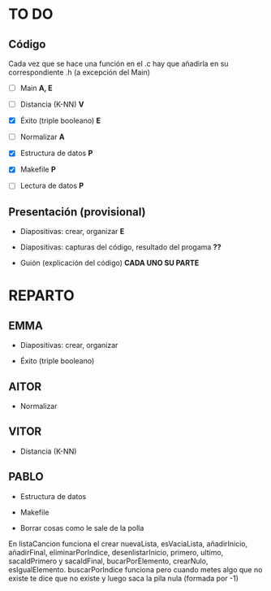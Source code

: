 # TO DO

## Código

Cada vez que se hace una función en el .c hay que añadirla en su correspondiente .h (a excepción del Main)

- [ ] Main **A, E**

- [ ] Distancia (K-NN) **V**

- [X] Éxito (triple booleano) **E**

- [ ] Normalizar **A**

- [X] Estructura de datos **P**

- [x] Makefile **P**

- [ ] Lectura de datos **P**


## Presentación (provisional)

- Diapositivas: crear, organizar **E**

- Diapositivas: capturas del código, resultado del progama **??**

- Guión (explicación del código) **CADA UNO SU PARTE**


# REPARTO

## EMMA

- Diapositivas: crear, organizar

- Éxito (triple booleano)

## AITOR

- Normalizar

## VITOR

- Distancia (K-NN)

## PABLO

- Estructura de datos

- Makefile

- Borrar cosas como le sale de la polla

En listaCancion funciona el crear nuevaLista, esVaciaLista, añadirInicio, añadirFinal, eliminarPorIndice, desenlistarInicio, primero, ultimo, sacaIdPrimero y sacaIdFinal, bucarPorElemento, crearNulo, esIgualElemento. buscarPorIndice funciona pero cuando metes algo que no existe te dice que no existe y luego saca la pila nula (formada por -1)